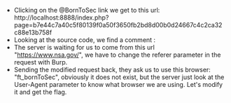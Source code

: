 - Clicking on the @BornToSec link we get to this url: http://localhost:8888/index.php?page=b7e44c7a40c5f80139f0a50f3650fb2bd8d00b0d24667c4c2ca32c88e13b758f
- Looking at the source code, we find a comment : <!-- You must come from : "https://www.nsa.gov/".-->
- The server is waiting for us to come from this url "https://www.nsa.gov/", we have to change the referer parameter in the request with Burp.
- Sending the modified request back, they ask us to use this browser: "ft_bornToSec", obviously it does not exist, but the server just look at the User-Agent parameter to know what browser we are using. Let's modify it and get the flag.
